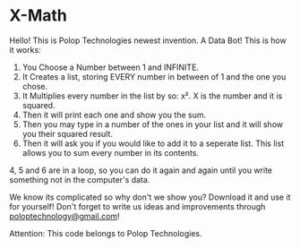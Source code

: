 # X-Math

Hello! This is Polop Technologies newest invention.
A Data Bot!
This is how it works:

1. You Choose a Number between 1 and INFINITE.
2. It Creates a list, storing EVERY number in between of 1 and the one you chose.
3. It Multiplies every number in the list by so: x². X is the number and it is squared.
4. Then it will print each one and show you the sum.
5. Then you may type in a number of the ones in your list and it will show you their squared result.
6. Then it will ask you if you would like to add it to a seperate list. This list allows you to sum every number in its contents.

4, 5 and 6 are in a loop, so you can do it again and again until you write something not in the computer's data.

We know its complicated so why don't we show you? Download it and use it for yourself!
Don't forget to write us ideas and improvements through poloptechnology@gmail.com!

Attention: This code belongs to Polop Technologies.
